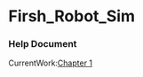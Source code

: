 # Firsh_Robot_Sim
### Help Document
  CurrentWork:[Chapter 1][1]






  [1]: https://1drv.ms/w/c/e12aaa65db761493/Edxjy8tc1KhImABtF8PFTy8BUfvC4fSlId7LRvq65DRfIQ?e=ozERe5
  
